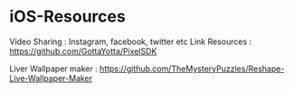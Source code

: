# iOS-Resources

Video Sharing : Instagram, facebook, twitter etc
Link Resources : https://github.com/GottaYotta/PixelSDK

Liver Wallpaper maker : https://github.com/TheMysteryPuzzles/Reshape-Live-Wallpaper-Maker
